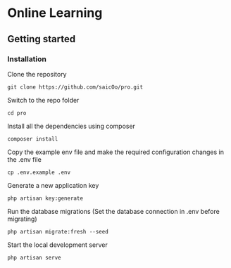 # Online Learning

## Getting started
### Installation

Clone the repository
```
git clone https://github.com/saicOo/pro.git
```
Switch to the repo folder
```
cd pro
```
Install all the dependencies using composer
```
composer install
```
Copy the example env file and make the required configuration changes in the .env file
```
cp .env.example .env
```
Generate a new application key
```
php artisan key:generate
```
Run the database migrations (Set the database connection in .env before migrating)
```
php artisan migrate:fresh --seed
```
Start the local development server
```
php artisan serve
```

